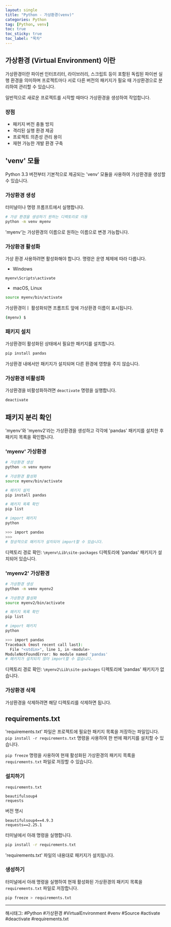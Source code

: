 ```yaml
---
layout: single
title: "Python - 가상환경(venv)"
categories: Python
tag: [Python, venv]
toc: true
toc_sticky: true
toc_label: "목차"
---
```


## 가상환경 (Virtual Environment) 이란

가상환경이란 파이썬 인터프리터, 라이브러리, 스크립트 등이 포함된 독립된 파이썬 실행 환경을 의미하며 프로젝트마다 서로 다른 버전의 패키지가 필요 때 가상환경으로 분리하여 관리할 수 있습니다.

일반적으로 새로운 프로젝트를 시작할 때마다 가상환경을 생성하여 작업합니다.

### 장점

- 패키지 버전 충돌 방지
- 격리된 실행 환경 제공
- 프로젝트 의존성 관리 용이
- 재현 가능한 개발 환경 구축

## 'venv' 모듈

Python 3.3 버전부터 기본적으로 제공되는 'venv' 모듈을 사용하여 가상환경을 생성할 수 있습니다.

### 가상환경 생성

터미널이나 명령 프롬프트에서 실행합니다.

```bash
# 가상 환경을 생성하기 원하는 디렉토리로 이동
python -m venv myenv
```

'myenv'는 가상환경의 이름으로 원하는 이름으로 변경 가능합니다.

### 가상환경 활성화

가상 환경 사용하려면 활성화해야 합니다. 명령은 운영 체제에 따라 다릅니다.

- Windows

```bash
myenv\Scripts\activate
```

- macOS, Linux

```bash
source myenv/bin/activate
```

가상환경이ㅣ 활성화되면 프롬프트 앞에 가상환경 이름이 표시됩니다.

```bash
(myenv) $
```

### 패키지 설치

가상환경이 활성화된 상태에서 필요한 패키지를 설치합니다.

```bash
pip install pandas
```

가상환경 내에서만 패키지가 설치되며 다른 환경에 영향을 주지 않습니다.

### 가상환경 비활성화

가상환경을 비활성화하려면 `deactivate` 명령을 실행합니다.

```bash
deactivate
```

## 패키지 분리 확인

'myenv'와 'myenv2'라는 가상환경을 생성하고 각각에 'pandas' 패키지를 설치한 후 패키지 목록을 확인합니다.

### 'myenv' 가상환경

```bash
# 가상환경 생성
python -m venv myenv

# 가상환경 활성화
source myenv/bin/activate

# 패키지 설치
pip install pandas

# 패키지 목록 확인
pip list

# import 패키지
python

>>> import pandas
>>>
# 정상적으로 패키지가 설치되어 import할 수 있습니다.
```

디렉토리 경로 확인: `\myenv\Lib\site-packages` 디렉토리에 'pandas' 패키지가 설치되어 있습니다.

### 'myenv2' 가상환경

```bash
# 가상환경 생성
python -m venv myenv2

# 가상환경 활성화
source myenv2/bin/activate

# 패키지 목록 확인
pip list

# import 패키지
python

>>> import pandas
Traceback (most recent call last):
  File "<stdin>", line 1, in <module>
ModuleNotFoundError: No module named 'pandas'
# 패키지가 설치되지 않아 import할 수 없습니다.
```

디렉토리 경로 확인: `\myenv2\Lib\site-packages` 디렉토리에 'pandas' 패키지가 없습니다.

### 가상환경 삭제

가상환경을 삭제하려면 해당 디렉토리를 삭제하면 됩니다.

## requirements.txt

'requirements.txt' 파일은 프로젝트에 필요한 패키지 목록을 저장하는 파일입니다. `pip install -r requirements.txt` 명령을 사용하여 한 번에 패키지를 설치할 수 있습니다.

`pip freeze` 명령을 사용하여 현재 활성화된 가상환경의 패키지 목록을 `requirements.txt` 파일로 저장할 수 있습니다.

### 설치하기

`requirements.txt`

```plaintext
beautifulsoup4
requests
```

버전 명시

```plaintext
beautifulsoup4==4.9.3
requests==2.25.1
```

터미널에서 아래 명령을 실행합니다.

```bash
pip install -r requirements.txt
```

'requirements.txt' 파일의 내용대로 패키지가 설치됩니다.

### 생성하기

터미널에서 아래 명령을 실행하여 현재 활성화된 가상환경의 패키지 목록을 `requirements.txt` 파일로 저장합니다.

```bash
pip freeze > requirements.txt
```

---

해시태그: #Python #가상환경 #VirtualEnvironment #venv #Source #activate #deactivate #requirements.txt
